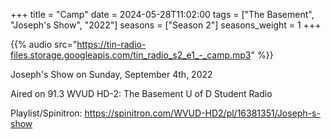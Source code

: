 +++
title = "Camp"
date = 2024-05-28T11:02:00
tags = ["The Basement", "Joseph's Show", "2022"]
seasons = ["Season 2"]
seasons_weight = 1
+++

{{% audio src="https://tin-radio-files.storage.googleapis.com/tin_radio_s2_e1_-_camp.mp3" %}}

Joseph's Show on Sunday, September 4th, 2022

Aired on 91.3 WVUD HD-2: The Basement U of D Student Radio

Playlist/Spinitron: https://spinitron.com/WVUD-HD2/pl/16381351/Joseph-s-show

